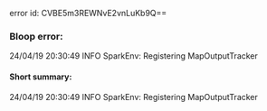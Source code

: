 error id: CVBE5m3REWNvE2vnLuKb9Q==
### Bloop error:

24/04/19 20:30:49 INFO SparkEnv: Registering MapOutputTracker
#### Short summary: 

24/04/19 20:30:49 INFO SparkEnv: Registering MapOutputTracker